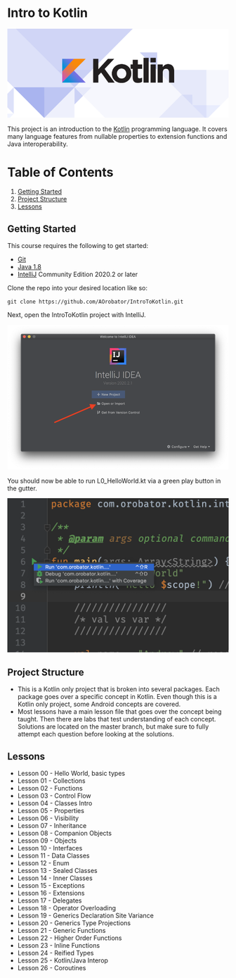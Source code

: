 # Intro to Kotlin

![Kotlin Banner][kotlin_banner]

This project is an introduction to the [Kotlin] programming language. It covers 
many language features from nullable properties to extension functions and Java
interoperability.

# Table of Contents
1. [Getting Started](#getting_started)
2. [Project Structure](#project_structure)
3. [Lessons](#lessons)

## Getting Started <a name="getting_started"/>

This course requires the following to get started:

* [Git]
* [Java 1.8]
* [IntelliJ] Community Edition 2020.2 or later

Clone the repo into your desired location like so:

```
git clone https://github.com/AOrobator/IntroToKotlin.git
```

Next, open the IntroToKotlin project with IntelliJ.

![open_project][open_project]

You should now be able to run L0_HelloWorld.kt
via a green play button in the gutter.

![Run code][run_code]

## Project Structure <a name="project_structure"/>

- This is a Kotlin only project that is broken into several packages. Each package goes over a specific concept in 
  Kotlin. Even though this is a Kotlin only project, some Android concepts are covered.
- Most lessons have a main lesson file that goes over the concept being taught. Then there are labs that test 
  understanding of each concept. Solutions are located on the master branch, but make sure to fully attempt each 
  question before looking at the solutions.

## Lessons <a name="lessons">
- Lesson 00 - Hello World, basic types
- Lesson 01 - Collections
- Lesson 02 - Functions
- Lesson 03 - Control Flow
- Lesson 04 - Classes Intro
- Lesson 05 - Properties
- Lesson 06 - Visibility
- Lesson 07 - Inheritance
- Lesson 08 - Companion Objects
- Lesson 09 - Objects
- Lesson 10 - Interfaces
- Lesson 11 - Data Classes
- Lesson 12 - Enum
- Lesson 13 - Sealed Classes
- Lesson 14 - Inner Classes
- Lesson 15 - Exceptions
- Lesson 16 - Extensions
- Lesson 17 - Delegates
- Lesson 18 - Operator Overloading
- Lesson 19 - Generics Declaration Site Variance
- Lesson 20 - Generics Type Projections
- Lesson 21 - Generic Functions
- Lesson 22 - Higher Order Functions
- Lesson 23 - Inline Functions
- Lesson 24 - Reified Types
- Lesson 25 - Kotlin/Java Interop
- Lesson 26 - Coroutines

[Git]: https://git-scm.com/downloads
[kotlin_banner]: img/kotlin_banner.png "Kotlin Logo"
[Kotlin]: https://kotlinlang.org/
[Java 1.8]: https://www.oracle.com/technetwork/java/javase/downloads/jdk8-downloads-2133151.html
[IntelliJ]: https://www.jetbrains.com/idea/download/
[open_project]: img/open_project.png "Import Project"
[run_code]: img/run_code.png "Run Code"